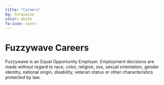 ```yaml
---
title: "Careers"
bg: turquoise
color: white
fa-icon: users
---
```


# Fuzzywave Careers

Fuzzywave is an Equal Opportunity Employer. Employment decisions are made without regard to race, color, religion, sex, sexual orientation, gender identity, national origin, disability, veteran status or other characteristics protected by law.